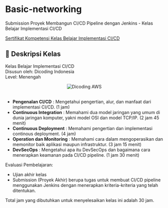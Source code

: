 # Basic-networking

Submission Proyek Membangun CI/CD Pipeline dengan Jenkins - Kelas Belajar Implementasi CI/CD

[Sertifikat Kompetensi Kelas Belajar Implementasi CI/CD](https://www.dicoding.com/certificates/0LZ0265N3X65)

## 🚀 Deskripsi Kelas

Kelas Belajar Implementasi CI/CD <br>
Disusun oleh: Dicoding Indonesia <br>
Level: Menengah

<div align="center">
  <img src="https://user-images.githubusercontent.com/95717485/225231893-e59de44d-0d3e-4e79-971b-a4d494565a74.png" alt="Dicoding AWS">
</div>

<br>

- **Pengenalan CI/CD** : Mengetahui pengertian, alur, dan manfaat dari implementasi CI/CD. (1 jam)
- **Continuous Integration** : Memahami dua model jaringan yang umum di dunia jaringan komputer, yakni model OSI dan model TCP/IP. (2 jam 45 menit)
- **Continuous Deployment** : Memahami pengertian dan implementasi continous deployment. (4 jam)
- **Operation dan Monitoring** : Memahami cara dalam mengoperasikan dan memonitor baik aplikasi maupun infrastruktur. (3 jam 15 menit)
- **DevSecOps** : Mengetahui apa itu DevSecOps dan bagaimana cara menerapkan keamanan pada CI/CD pipeline. (1 jam 30 menit)

Evaluasi Pembelajaran:

- Ujian akhir kelas
- Submission (Proyek Akhir) berupa tugas untuk membuat CI/CD pipeline menggunakan Jenkins dengan menerapkan kriteria-kriteria yang telah ditentukan.
  
Total jam yang dibutuhkan untuk menyelesaikan kelas ini adalah 30 jam.
